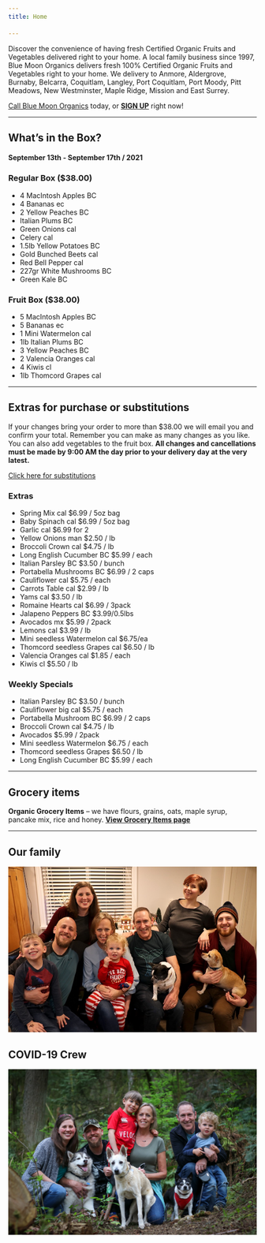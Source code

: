 ```yaml
---
title: Home

---
```

Discover the convenience of having fresh Certified Organic Fruits and Vegetables delivered right to your home. A local family business since 1997, Blue Moon Organics delivers fresh 100% Certified Organic Fruits and Vegetables right to your home. We delivery to Anmore, Aldergrove, Burnaby, Belcarra, Coquitlam, Langley, Port Coquitlam, Port Moody, Pitt Meadows, New Westminster, Maple Ridge, Mission and East Surrey.

[Call Blue Moon Organics](/contact) today, or [**SIGN UP**](/sign-up) right now!

***

## What’s in the Box?

#### **September 13th - September 17th / 2021**

### Regular Box ($38.00)

* 4 MacIntosh Apples  BC
* 4 Bananas  ec
* 2 Yellow Peaches  BC
* Italian Plums  BC
* Green Onions  cal
* Celery  cal
* 1.5lb Yellow Potatoes  BC
* Gold Bunched Beets  cal
* Red Bell  Pepper  cal
* 227gr White Mushrooms  BC
* Green Kale  BC

### Fruit Box ($38.00)

* 5 MacIntosh Apples  BC
* 5 Bananas  ec
* 1 Mini Watermelon  cal
* 1lb Italian Plums  BC
* 3 Yellow Peaches  BC
* 2 Valencia Oranges  cal
* 4 Kiwis  cl
* 1lb Thomcord Grapes  cal

***

## Extras for purchase or substitutions

If your changes bring your order to more than $38.00 we will email you and confirm your total. Remember you can make as many changes as you like. You can also add vegetables to the fruit box. **All changes and cancellations must be made by 9:00 AM the day prior to your delivery day at the very latest.**

[Click here for substitutions](/substitutions "Click here for substitutions")

### Extras

* Spring Mix  cal   $6.99 / 5oz bag
* Baby Spinach cal   $6.99 / 5oz bag
* Garlic  cal   $6.99 for 2
* Yellow Onions  man   $2.50 / lb
* Broccoli Crown  cal   $4.75 / lb
* Long English Cucumber BC  $5.99 / each
* Italian Parsley  BC   $3.50 / bunch
* Portabella Mushrooms BC  $6.99 / 2 caps
* Cauliflower  cal   $5.75 / each
* Carrots Table cal   $2.99 / lb
* Yams  cal   $3.50 / lb
* Romaine Hearts  cal   $6.99 / 3pack
* Jalapeno Peppers  BC $3.99/0.5lbs
* Avocados  mx   $5.99 / 2pack
* Lemons  cal   $3.99 / lb
* Mini seedless Watermelon  cal   $6.75/ea
* Thomcord seedless Grapes cal  $6.50 / lb
* Valencia Oranges  cal   $1.85 / each
* Kiwis  cl   $5.50 / lb

### Weekly Specials

* Italian Parsley  BC  $3.50 / bunch
* Cauliflower big cal $5.75 / each
* Portabella Mushroom  BC  $6.99 / 2 caps
* Broccoli Crown  cal   $4.75 / lb
* Avocados   $5.99 / 2pack
* Mini seedless Watermelon   $6.75 / each
* Thomcord seedless Grapes   $6.50 / lb
* Long English Cucumber  BC $5.99 / each

***

## Grocery items

**Organic Grocery Items** – we have flours, grains, oats, maple syrup, pancake mix, rice and honey. [**View Grocery Items page**](/groceries)

***

## Our family

![Our family.](./uploads/IMG_1376-copy.jpg "Our family")

## COVID-19 Crew

![COVID-19 crew.](./uploads/covid.jpg "COVID-19 crew")
